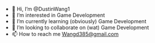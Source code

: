 - 👋 Hi, I’m @DustinWang1
- 👀 I’m interested in Game Development
- 🌱 I’m currently learning (obviously) Game Development
- 💞️ I’m looking to collaborate on (wat) Game Development
- 📫 How to reach me Wangd385@gmail.com

<!---
DustinWang1/DustinWang1 is a ✨ special ✨ repository because its `README.md` (this file) appears on your GitHub profile.
You can click the Preview link to take a look at your changes.
--->
